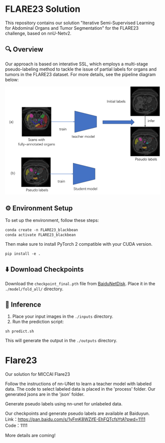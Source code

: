 # FLARE23 Solution

This repository contains our solution "Iterative Semi-Supervised Learning for Abdominal Organs and Tumor Segmentation" for the FLARE23 challenge, based on nnU-Netv2.

## 🔍 Overview

Our approach is based on interative SSL, which employs a multi-stage pseudo-labeling method to tackle the issue of partial labels for organs and tumors in the FLARE23 dataset. For more details, see the pipeline diagram below:

<img src="./frame.png" alt="Pipeline" width="600"/>

## ⚙️ Environment Setup

To set up the environment, follow these steps:

```
conda create -n FLARE23_blackbean
conda activate FLARE23_blackbean
```
Then make sure to install PyTorch 2 compatible with your CUDA version.
```
pip install -e .
```

## ⬇️ Download Checkpoints

Download the `checkpoint_final.pth` file from [BaiduNetDisk](https://pan.baidu.com/s/1Nt_ZD2lyp4mS9UA5Xeajuw?pwd=jip3). Place it in the `./model/fold_all/` directory.

## 🚀 Inference

1. Place your input images in the `./inputs` directory.
2. Run the prediction script:

```
sh predict.sh
```

This will generate the output in the `./outputs` directory.


# Flare23
Our solution for MICCAI Flare23

Follow the instructions of nn-UNet to learn a teacher model with labeled data. The code to select labeled data is placed in the 'process' folder. Our generated jsons are in the 'json' folder.

Generate pseudo labels using nn-unet for unlabeled data.

Our checkpoints and generate pseudo labels are available at Baiduyun. Link：https://pan.baidu.com/s/1yFmK8WZifE-EhFQTcfsYtA?pwd=1111 
Code：1111

More details are coming!
